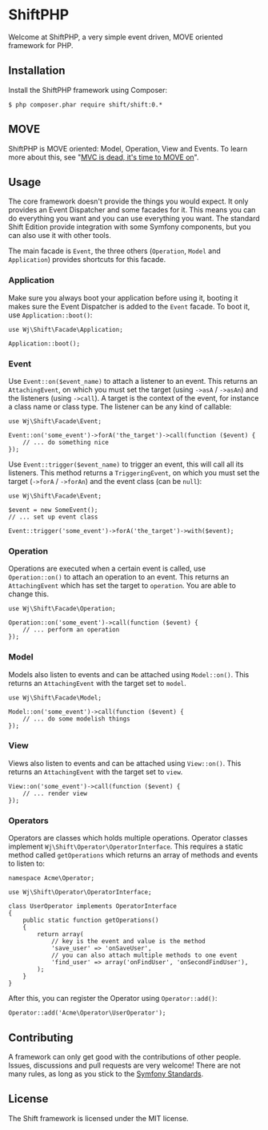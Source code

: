 # ShiftPHP

Welcome at ShiftPHP, a very simple event driven, MOVE oriented framework for PHP.

## Installation

Install the ShiftPHP framework using Composer:

    $ php composer.phar require shift/shift:0.*

## MOVE

ShiftPHP is MOVE oriented: Model, Operation, View and Events. To learn more
about this, see
"[MVC is dead, it's time to MOVE on](http://cirw.in//blog/time-to-move-on.html)".

## Usage

The core framework doesn't provide the things you would expect. It only
provides an Event Dispatcher and some facades for it. This means you can do
everything you want and you can use everything you want. The standard Shift
Edition provide integration with some Symfony components, but you can also use
it with other tools.

The main facade is ``Event``, the three others (``Operation``, ``Model`` and
``Application``) provides shortcuts for this facade.

### Application

Make sure you always boot your application before using it, booting it makes
sure the Event Dispatcher is added to the ``Event`` facade. To boot it, use
``Application::boot()``:

    use Wj\Shift\Facade\Application;

    Application::boot();

### Event

Use ``Event::on($event_name)`` to attach a listener to an event. This returns
an ``AttachingEvent``, on which you must set the target (using ``->asA`` /
``->asAn``) and the listeners (using ``->call``). A target is the context of
the event, for instance a class name or class type. The listener can be any
kind of callable:

    use Wj\Shift\Facade\Event;

    Event::on('some_event')->forA('the_target')->call(function ($event) {
        // ... do something nice
    });

Use ``Event::trigger($event_name)`` to trigger an event, this will call all
its listeners. This method returns a ``TriggeringEvent``, on which you must
set the target (``->forA`` / ``->forAn``) and the event class (can be ``null``):

    use Wj\Shift\Facade\Event;

    $event = new SomeEvent();
    // ... set up event class

    Event::trigger('some_event')->forA('the_target')->with($event);

### Operation

Operations are executed when a certain event is called, use
``Operation::on()`` to attach an operation to an event. This returns an
``AttachingEvent`` which has set the target to ``operation``. You are able to
change this.

    use Wj\Shift\Facade\Operation;

    Operation::on('some_event')->call(function ($event) {
        // ... perform an operation
    });

### Model

Models also listen to events and can be attached using ``Model::on()``. This
returns an ``AttachingEvent`` with the target set to ``model``.

    use Wj\Shift\Facade\Model;

    Model::on('some_event')->call(function ($event) {
        // ... do some modelish things
    });

### View

Views also listen to events and can be attached using ``View::on()``. This
returns an ``AttachingEvent`` with the target set to ``view``.

    View::on('some_event')->call(function ($event) {
        // ... render view
    });

### Operators

Operators are classes which holds multiple operations. Operator classes
implement ``Wj\Shift\Operator\OperatorInterface``. This requires a static
method called `getOperations` which returns an array of methods and events to
listen to:

    namespace Acme\Operator;

    use Wj\Shift\Operator\OperatorInterface;

    class UserOperator implements OperatorInterface
    {
        public static function getOperations()
        {
            return array(
                // key is the event and value is the method
                'save_user' => 'onSaveUser',
                // you can also attach multiple methods to one event
                'find_user' => array('onFindUser', 'onSecondFindUser'),
            );
        }
    }

After this, you can register the Operator using ``Operator::add()``:

    Operator::add('Acme\Operator\UserOperator');

## Contributing

A framework can only get good with the contributions of other people. Issues,
discussions and pull requests are very welcome! There are not many rules, as
long as you stick to the 
[Symfony Standards](http://symfony.com/doc/current/contributing/code/standards.html).

## License

The Shift framework is licensed under the MIT license.
